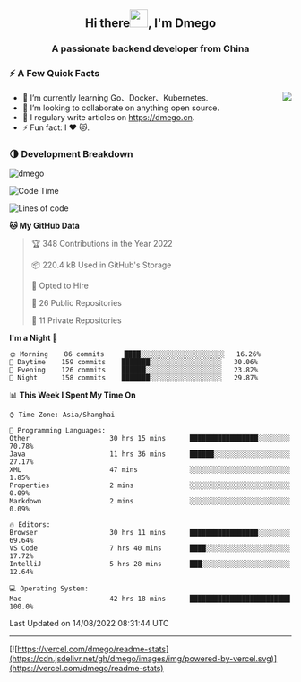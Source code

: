 <h2 align="center">Hi there<img src="https://cdn.jsdelivr.net/gh/dmego/images/img/Hi.gif" height="32" />, I'm Dmego </h2>
<h3 align="center">A passionate backend developer from China</h3>

### ⚡️ A Few Quick Facts

<img align="right" src="https://readme-stats-dmego.vercel.app/api?username=dmego&show_icons=true&icon_color=1573B3&hide_title=true&text_color=718096&bg_color=00000000&hide_border=true"/>

<ul>
    <li> 🌱 I’m currently learning Go、Docker、Kubernetes.</li>
    <li> 👯 I’m looking to collaborate on anything open source.</li>
    <li> 📝 I regulary write articles on <a href="https://dmego.cn">https://dmego.cn</a>.</li>
    <li> ⚡ Fun fact: I ❤️ 😻.</li>
</ul>

### 🌗 Development Breakdown

<img src="https://komarev.com/ghpvc/?username=dmego" alt="dmego" />

<!--START_SECTION:waka-->
![Code Time](http://img.shields.io/badge/Code%20Time-1%2C689%20hrs%2017%20mins-blue)

![Lines of code](https://img.shields.io/badge/From%20Hello%20World%20I%27ve%20Written-238%20Thousand%20lines%20of%20code-blue)

**🐱 My GitHub Data** 

> 🏆 348 Contributions in the Year 2022
 > 
> 📦 220.4 kB Used in GitHub's Storage 
 > 
> 💼 Opted to Hire
 > 
> 📜 26 Public Repositories 
 > 
> 🔑 11 Private Repositories  
 > 
**I'm a Night 🦉** 

```text
🌞 Morning    86 commits     ████░░░░░░░░░░░░░░░░░░░░░   16.26% 
🌆 Daytime    159 commits    ███████░░░░░░░░░░░░░░░░░░   30.06% 
🌃 Evening    126 commits    ██████░░░░░░░░░░░░░░░░░░░   23.82% 
🌙 Night      158 commits    ███████░░░░░░░░░░░░░░░░░░   29.87%

```


📊 **This Week I Spent My Time On** 

```text
⌚︎ Time Zone: Asia/Shanghai

💬 Programming Languages: 
Other                    30 hrs 15 mins      █████████████████░░░░░░░░   70.78% 
Java                     11 hrs 36 mins      ██████░░░░░░░░░░░░░░░░░░░   27.17% 
XML                      47 mins             ░░░░░░░░░░░░░░░░░░░░░░░░░   1.85% 
Properties               2 mins              ░░░░░░░░░░░░░░░░░░░░░░░░░   0.09% 
Markdown                 2 mins              ░░░░░░░░░░░░░░░░░░░░░░░░░   0.09%

🔥 Editors: 
Browser                  30 hrs 11 mins      █████████████████░░░░░░░░   69.64% 
VS Code                  7 hrs 40 mins       ████░░░░░░░░░░░░░░░░░░░░░   17.72% 
IntelliJ                 5 hrs 28 mins       ███░░░░░░░░░░░░░░░░░░░░░░   12.64%

💻 Operating System: 
Mac                      42 hrs 18 mins      █████████████████████████   100.0%

```


 Last Updated on 14/08/2022 08:31:44 UTC
<!--END_SECTION:waka-->

---

[![https://vercel.com/dmego/readme-stats](https://cdn.jsdelivr.net/gh/dmego/images/img/powered-by-vercel.svg)](https://vercel.com/dmego/readme-stats)

